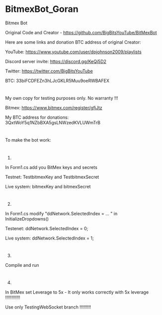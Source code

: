 # BitmexBot_Goran
Bitmex Bot 

Original Code and Creator - https://github.com/BigBitsYouTube/BitMexBot


Here are some links and donation BTC address of original Creator:

YouTube: https://www.youtube.com/user/dpjohnson2009/playlists

Discord server invite: https://discord.gg/KeQj5D2

Twitter: https://twitter.com/BigBitsYouTube

BTC: 33biFCDFEZn3hLJcGKLR5Muu9oeRWBAFEX
#
#
My own copy for testing purposes only. No warranty !!!

Bitmex: https://www.bitmex.com/register/gfjJtz

My BTC address for donations: 3QxtWoY5q1NZbBXA5gsLNWzedKVLUWmTrB
#
#
To make the bot work:
#
1)
In Form1.cs add you BitMex keys and secrets

Testnet: TestbitmexKey and TestbitmexSecret

Live system: bitmexKey and bitmexSecret
#
2)
In Form1.cs modify "ddNetwork.SelectedIndex = ... " in InitializeDropdowns()

Testenet: ddNetwork.SelectedIndex = 0;

Live system: ddNetwork.SelectedIndex = 1;
#
3) 
Compile and run
#
4) 
In BitMex set Leverage to 5x - It only works correctly with 5x leverage !!!!!!!!!!!!

Use only TestingWebSocket branch !!!!!!!!!
